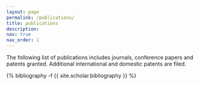 ```yaml
---
layout: page
permalink: /publications/
title: publications
description: 
nav: true
nav_order: 1
---
```

<!-- _pages/publications.md -->

The following list of publications includes journals, conference papers and patents granted. Additional international and domestic patents are filed.

<div class="publications">

{% bibliography -f {{ site.scholar.bibliography }} %}

</div>
